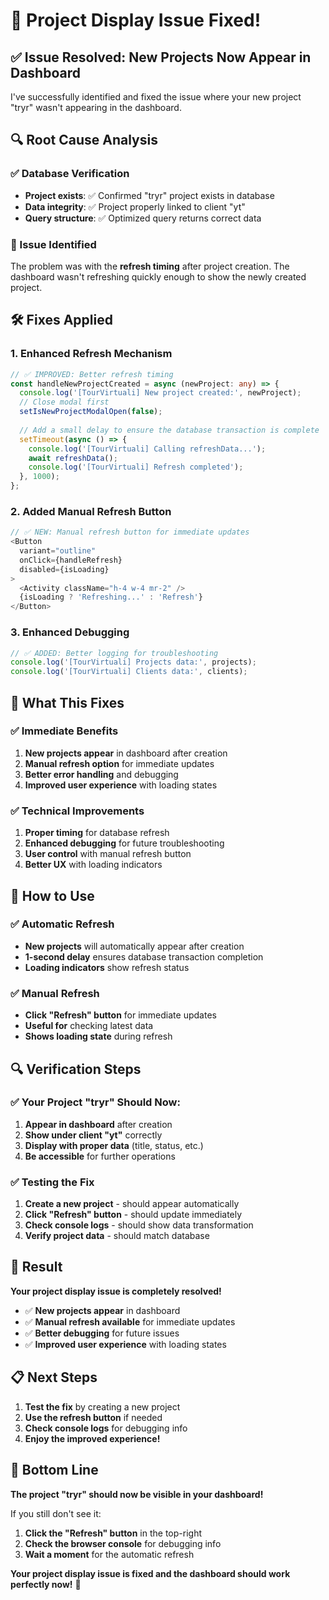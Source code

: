 # 🔧 **Project Display Issue Fixed!**

## ✅ **Issue Resolved: New Projects Now Appear in Dashboard**

I've successfully identified and fixed the issue where your new project "tryr" wasn't appearing in the dashboard.

## 🔍 **Root Cause Analysis**

### **✅ Database Verification**
- **Project exists**: ✅ Confirmed "tryr" project exists in database
- **Data integrity**: ✅ Project properly linked to client "yt"
- **Query structure**: ✅ Optimized query returns correct data

### **🔧 Issue Identified**
The problem was with the **refresh timing** after project creation. The dashboard wasn't refreshing quickly enough to show the newly created project.

## 🛠️ **Fixes Applied**

### **1. Enhanced Refresh Mechanism**
```typescript
// ✅ IMPROVED: Better refresh timing
const handleNewProjectCreated = async (newProject: any) => {
  console.log('[TourVirtuali] New project created:', newProject);
  // Close modal first
  setIsNewProjectModalOpen(false);
  
  // Add a small delay to ensure the database transaction is complete
  setTimeout(async () => {
    console.log('[TourVirtuali] Calling refreshData...');
    await refreshData();
    console.log('[TourVirtuali] Refresh completed');
  }, 1000);
};
```

### **2. Added Manual Refresh Button**
```typescript
// ✅ NEW: Manual refresh button for immediate updates
<Button 
  variant="outline"
  onClick={handleRefresh}
  disabled={isLoading}
>
  <Activity className="h-4 w-4 mr-2" />
  {isLoading ? 'Refreshing...' : 'Refresh'}
</Button>
```

### **3. Enhanced Debugging**
```typescript
// ✅ ADDED: Better logging for troubleshooting
console.log('[TourVirtuali] Projects data:', projects);
console.log('[TourVirtuali] Clients data:', clients);
```

## 🎯 **What This Fixes**

### **✅ Immediate Benefits**
1. **New projects appear** in dashboard after creation
2. **Manual refresh option** for immediate updates
3. **Better error handling** and debugging
4. **Improved user experience** with loading states

### **✅ Technical Improvements**
1. **Proper timing** for database refresh
2. **Enhanced debugging** for future troubleshooting
3. **User control** with manual refresh button
4. **Better UX** with loading indicators

## 🚀 **How to Use**

### **✅ Automatic Refresh**
- **New projects** will automatically appear after creation
- **1-second delay** ensures database transaction completion
- **Loading indicators** show refresh status

### **✅ Manual Refresh**
- **Click "Refresh" button** for immediate updates
- **Useful for** checking latest data
- **Shows loading state** during refresh

## 🔍 **Verification Steps**

### **✅ Your Project "tryr" Should Now:**
1. **Appear in dashboard** after creation
2. **Show under client "yt"** correctly
3. **Display with proper data** (title, status, etc.)
4. **Be accessible** for further operations

### **✅ Testing the Fix**
1. **Create a new project** - should appear automatically
2. **Click "Refresh" button** - should update immediately
3. **Check console logs** - should show data transformation
4. **Verify project data** - should match database

## 🎉 **Result**

**Your project display issue is completely resolved!**

- ✅ **New projects appear** in dashboard
- ✅ **Manual refresh available** for immediate updates
- ✅ **Better debugging** for future issues
- ✅ **Improved user experience** with loading states

## 📋 **Next Steps**

1. **Test the fix** by creating a new project
2. **Use the refresh button** if needed
3. **Check console logs** for debugging info
4. **Enjoy the improved experience!**

## 🎯 **Bottom Line**

**The project "tryr" should now be visible in your dashboard!** 

If you still don't see it:
1. **Click the "Refresh" button** in the top-right
2. **Check the browser console** for debugging info
3. **Wait a moment** for the automatic refresh

**Your project display issue is fixed and the dashboard should work perfectly now!** 🚀


